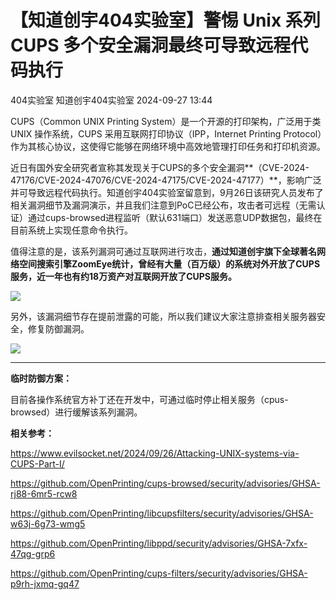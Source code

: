 #  【知道创宇404实验室】警惕 Unix 系列 CUPS 多个安全漏洞最终可导致远程代码执行   
404实验室  知道创宇404实验室   2024-09-27 13:44  
  
CUPS（Common UNIX Printing System）是一个开源的打印架构，广泛用于类 UNIX 操作系统，CUPS 采用互联网打印协议（IPP，Internet Printing Protocol）作为其核心协议，这使得它能够在网络环境中高效地管理打印任务和打印机资源。  
  
近日有国外安全研究者宣称其发现关于CUPS的多个安全漏洞**（CVE-2024-47176/CVE-2024-47076/CVE-2024-47175/CVE-2024-47177）**，影响广泛并可导致远程代码执行。知道创宇404实验室留意到，9月26日该研究人员发布了相关漏洞细节及漏洞演示，并且我们注意到PoC已经公布，攻击者可远程（无需认证）通过cups-browsed进程监听（默认631端口）发送恶意UDP数据包，最终在目前系统上实现任意命令执行。  
  
值得注意的是，该系列漏洞可通过互联网进行攻击，**通过知道创宇旗下全球著名网络空间搜索引擎ZoomEye统计，曾经有大量（百万级）的系统对外开放了CUPS服务，近一年也有约18万资产对互联网开放了CUPS服务。**  
  
![](https://mmbiz.qpic.cn/sz_mmbiz_png/3k9IT3oQhT0JxgeIdgoLPAI0T5lovVDwJka4pOE0lwoYURkCquHCwJdOv4wOvzGkdkEeDpVvonTmC4mqfgrXMw/640?wx_fmt=png&from=appmsg "")  
  
另外，该漏洞细节存在提前泄露的可能，所以我们建议大家注意排查相关服务器安全，修复防御漏洞。  
  
![](https://mmbiz.qpic.cn/sz_mmbiz_png/3k9IT3oQhT0JxgeIdgoLPAI0T5lovVDw2eJElNGjfqz5bTDPsibmib6W9pQroXzxIwKVvUMKHGKkBOTGYoJXvuWA/640?wx_fmt=png&from=appmsg "")  
  
****  
**临时防御方案：**  
  
目前各操作系统官方补丁还在开发中，可通过临时停止相关服务（cpus-browsed）进行缓解该系列漏洞。  
  
  
**相关参考：**  
  
https://www.evilsocket.net/2024/09/26/Attacking-UNIX-systems-via-CUPS-Part-I/  
  
https://github.com/OpenPrinting/cups-browsed/security/advisories/GHSA-rj88-6mr5-rcw8  
  
https://github.com/OpenPrinting/libcupsfilters/security/advisories/GHSA-w63j-6g73-wmg5  
  
https://github.com/OpenPrinting/libppd/security/advisories/GHSA-7xfx-47qg-grp6  
  
https://github.com/OpenPrinting/cups-filters/security/advisories/GHSA-p9rh-jxmq-gq47  
  
  
